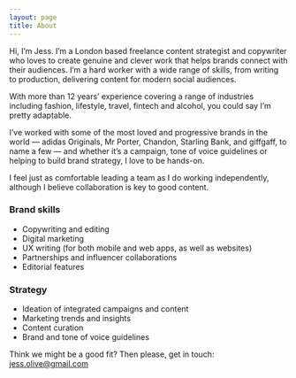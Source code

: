```yaml
---
layout: page
title: About
---
```


Hi, I’m Jess. I’m a London based freelance content strategist and copywriter who loves to create genuine and clever work that helps brands connect with their audiences. I’m a hard worker with a wide range of skills, from writing to production, delivering content for modern social audiences.

With more than 12 years’ experience covering a range of industries including fashion, lifestyle, travel, fintech and alcohol, you could say I’m pretty adaptable.

I’ve worked with some of the most loved and progressive brands in the world — adidas Originals, Mr Porter, Chandon, Starling Bank, and giffgaff, to name a few — and whether it’s a campaign, tone of voice guidelines or helping to build brand strategy, I love to be hands-on.

I feel just as comfortable leading a team as I do working independently, although I believe collaboration is key to good content.

### Brand skills
- Copywriting and editing
- Digital marketing
- UX writing (for both mobile and web apps, as well as websites)
- Partnerships and influencer collaborations
- Editorial features

### Strategy
- Ideation of integrated campaigns and content
- Marketing trends and insights
- Content curation
- Brand and tone of voice guidelines

Think we might be a good fit? Then please, get in touch: [jess.olive@gmail.com](jess.olive@gmail.com)
